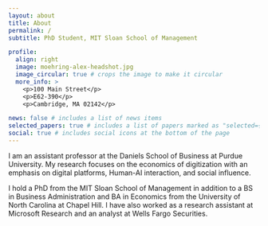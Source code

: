 ```yaml
---
layout: about
title: About
permalink: /
subtitle: PhD Student, MIT Sloan School of Management

profile:
  align: right
  image: moehring-alex-headshot.jpg
  image_circular: true # crops the image to make it circular
  more_info: >
    <p>100 Main Street</p>
    <p>E62-390</p>
    <p>Cambridge, MA 02142</p>

news: false # includes a list of news items
selected_papers: true # includes a list of papers marked as "selected={true}"
social: true # includes social icons at the bottom of the page
---
```


I am an assistant professor at the Daniels School of Business 
at Purdue University. My research focuses on the economics of digitization
with an emphasis on digital platforms, Human-AI interaction,
and social influence. 

I hold a PhD from the MIT Sloan
School of Management in addition to a BS in Business Administration 
and BA in Economics from the University of North Carolina 
at Chapel Hill. I have also worked as a research assistant at 
Microsoft Research and an analyst at Wells Fargo Securities.
